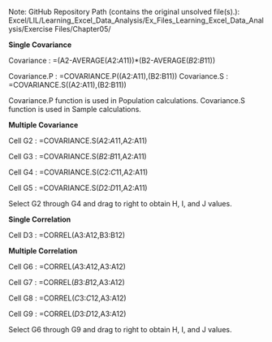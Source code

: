 Note: GitHub Repository Path (contains the original unsolved file(s).):
Excel/LIL/Learning_Excel_Data_Analysis/Ex_Files_Learning_Excel_Data_Analysis/Exercise Files/Chapter05/

**Single Covariance** 

Covariance : =(A2-AVERAGE($A$2:$A$11))*(B2-AVERAGE($B$2:$B$11))

Covariance.P : =COVARIANCE.P((A2:A11),(B2:B11))
Covariance.S : =COVARIANCE.S((A2:A11),(B2:B11))

Covariance.P function is used in Population calculations.
Covariance.S function is used in Sample calculations.


**Multiple Covariance**

Cell G2 : =COVARIANCE.S($A$2:$A$11,A2:A11)

Cell G3 : =COVARIANCE.S($B$2:$B$11,A2:A11)

Cell G4 : =COVARIANCE.S($C$2:$C$11,A2:A11)

Cell G5 : =COVARIANCE.S($D$2:$D$11,A2:A11)

Select G2 through G4 and drag to right to obtain H, I, and J values.

**Single Correlation**

Cell D3 : =CORREL(A3:A12,B3:B12)

**Multiple Correlation**

Cell G6 : =CORREL($A$3:$A$12,A3:A12)

Cell G7 : =CORREL($B$3:$B$12,A3:A12)

Cell G8 : =CORREL($C$3:$C$12,A3:A12)

Cell G9 : =CORREL($D$3:$D$12,A3:A12)

Select G6 through G9 and drag to right to obtain H, I, and J values.